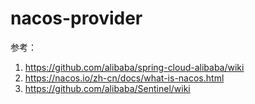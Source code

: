 # nacos-provider

参考：
1. https://github.com/alibaba/spring-cloud-alibaba/wiki
2. https://nacos.io/zh-cn/docs/what-is-nacos.html
3. https://github.com/alibaba/Sentinel/wiki